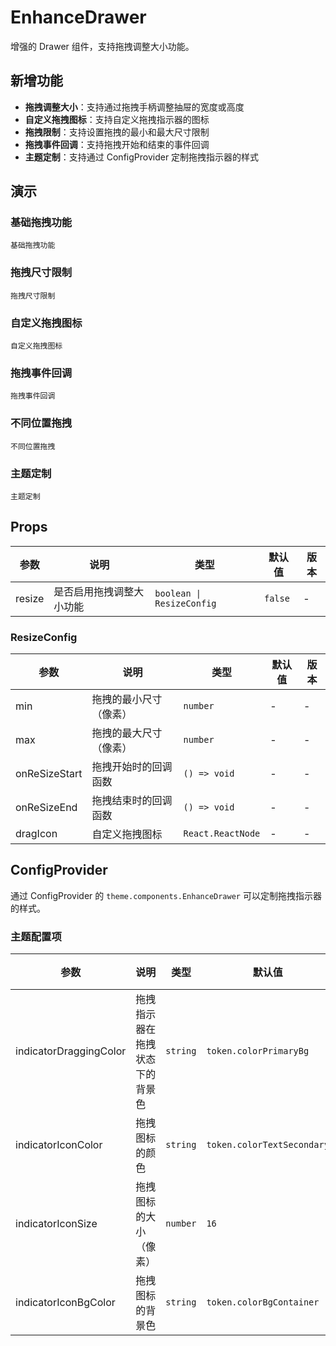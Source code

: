 # EnhanceDrawer

增强的 Drawer 组件，支持拖拽调整大小功能。

## 新增功能

- **拖拽调整大小**：支持通过拖拽手柄调整抽屉的宽度或高度
- **自定义拖拽图标**：支持自定义拖拽指示器的图标
- **拖拽限制**：支持设置拖拽的最小和最大尺寸限制
- **拖拽事件回调**：支持拖拽开始和结束的事件回调
- **主题定制**：支持通过 ConfigProvider 定制拖拽指示器的样式

## 演示

### 基础拖拽功能

<code src="./demo/basic.tsx">基础拖拽功能</code>

### 拖拽尺寸限制

<code src="./demo/with-limits.tsx">拖拽尺寸限制</code>

### 自定义拖拽图标

<code src="./demo/custom-icon.tsx">自定义拖拽图标</code>

### 拖拽事件回调

<code src="./demo/with-events.tsx">拖拽事件回调</code>

### 不同位置拖拽

<code src="./demo/different-placements.tsx">不同位置拖拽</code>

### 主题定制

<code src="./demo/theme-customization.tsx">主题定制</code>

## Props

| 参数 | 说明 | 类型 | 默认值 | 版本 |
| --- | --- | --- | --- | --- |
| resize | 是否启用拖拽调整大小功能 | `boolean \| ResizeConfig` | `false` | - |

### ResizeConfig

| 参数 | 说明 | 类型 | 默认值 | 版本 |
| --- | --- | --- | --- | --- |
| min | 拖拽的最小尺寸（像素） | `number` | - | - |
| max | 拖拽的最大尺寸（像素） | `number` | - | - |
| onReSizeStart | 拖拽开始时的回调函数 | `() => void` | - | - |
| onReSizeEnd | 拖拽结束时的回调函数 | `() => void` | - | - |
| dragIcon | 自定义拖拽图标 | `React.ReactNode` | - | - |

## ConfigProvider

通过 ConfigProvider 的 `theme.components.EnhanceDrawer` 可以定制拖拽指示器的样式。

### 主题配置项

| 参数 | 说明 | 类型 | 默认值 | 版本 |
| --- | --- | --- | --- | --- |
| indicatorDraggingColor | 拖拽指示器在拖拽状态下的背景色 | `string` | `token.colorPrimaryBg` | - |
| indicatorIconColor | 拖拽图标的颜色 | `string` | `token.colorTextSecondary` | - |
| indicatorIconSize | 拖拽图标的大小（像素） | `number` | `16` | - |
| indicatorIconBgColor | 拖拽图标的背景色 | `string` | `token.colorBgContainer` | - |
